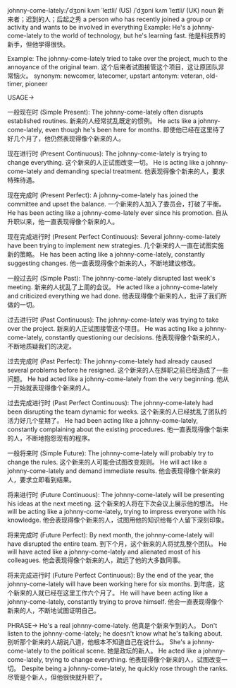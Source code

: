 johnny-come-lately:/ˈdʒɒni kʌm ˈleɪtli/ (US) /ˈdʒɒni kʌm ˈleɪtli/ (UK)
noun
新来者；迟到的人；后起之秀
a person who has recently joined a group or activity and wants to be involved in everything
Example:  He's a johnny-come-lately to the world of technology, but he's learning fast. 他是科技界的新手，但他学得很快。

Example: The johnny-come-lately tried to take over the project, much to the annoyance of the original team.  这个后来者试图接管这个项目，这让原团队非常恼火。
synonym: newcomer, latecomer, upstart
antonym: veteran, old-timer, pioneer


USAGE->


一般现在时 (Simple Present):
The johnny-come-lately often disrupts established routines. 新来的人经常扰乱既定的惯例。
He acts like a johnny-come-lately, even though he's been here for months. 即使他已经在这里待了好几个月了，他仍然表现得像个新来的人。


现在进行时 (Present Continuous):
The johnny-come-lately is trying to change everything.  这个新来的人正试图改变一切。
He is acting like a johnny-come-lately and demanding special treatment. 他表现得像个新来的人，要求特殊待遇。


现在完成时 (Present Perfect):
A johnny-come-lately has joined the committee and upset the balance. 一个新来的人加入了委员会，打破了平衡。
He has been acting like a johnny-come-lately ever since his promotion. 自从升职以来，他一直表现得像个新来的人。


现在完成进行时 (Present Perfect Continuous):
Several johnny-come-lately have been trying to implement new strategies.  几个新来的人一直在试图实施新的策略。
He has been acting like a johnny-come-lately, constantly suggesting changes. 他一直表现得像个新来的人，不断地建议修改。


一般过去时 (Simple Past):
The johnny-come-lately disrupted last week's meeting.  新来的人扰乱了上周的会议。
He acted like a johnny-come-lately and criticized everything we had done. 他表现得像个新来的人，批评了我们所做的一切。


过去进行时 (Past Continuous):
The johnny-come-lately was trying to take over the project.  新来的人正试图接管这个项目。
He was acting like a johnny-come-lately, constantly questioning our decisions. 他表现得像个新来的人，不断地质疑我们的决定。


过去完成时 (Past Perfect):
The johnny-come-lately had already caused several problems before he resigned.  这个新来的人在辞职之前已经造成了一些问题。
He had acted like a johnny-come-lately from the very beginning. 他从一开始就表现得像个新来的人。


过去完成进行时 (Past Perfect Continuous):
The johnny-come-lately had been disrupting the team dynamic for weeks.  这个新来的人已经扰乱了团队的活力好几个星期了。
He had been acting like a johnny-come-lately, constantly complaining about the existing procedures. 他一直表现得像个新来的人，不断地抱怨现有的程序。



一般将来时 (Simple Future):
The johnny-come-lately will probably try to change the rules.  这个新来的人可能会试图改变规则。
He will act like a johnny-come-lately and demand immediate results. 他会表现得像个新来的人，要求立即看到结果。


将来进行时 (Future Continuous):
The johnny-come-lately will be presenting his ideas at the next meeting.  这个新来的人将在下次会议上展示他的想法。
He will be acting like a johnny-come-lately, trying to impress everyone with his knowledge. 他会表现得像个新来的人，试图用他的知识给每个人留下深刻印象。


将来完成时 (Future Perfect):
By next month, the johnny-come-lately will have disrupted the entire team.  到下个月，这个新来的人将扰乱整个团队。
He will have acted like a johnny-come-lately and alienated most of his colleagues. 他会表现得像个新来的人，疏远了他的大多数同事。


将来完成进行时 (Future Perfect Continuous):
By the end of the year, the johnny-come-lately will have been working here for six months.  到年底，这个新来的人就已经在这里工作六个月了。
He will have been acting like a johnny-come-lately, constantly trying to prove himself. 他会一直表现得像个新来的人，不断地试图证明自己。



PHRASE->
He's a real johnny-come-lately. 他真是个新来乍到的人。
Don't listen to the johnny-come-lately; he doesn't know what he's talking about.  别听那个新来的人胡说八道，他根本不知道自己在说什么。
She's a johnny-come-lately to the political scene. 她是政坛的新人。
He acted like a johnny-come-lately, trying to change everything. 他表现得像个新来的人，试图改变一切。
Despite being a johnny-come-lately, he quickly rose through the ranks. 尽管是个新人，但他很快就升职了。
